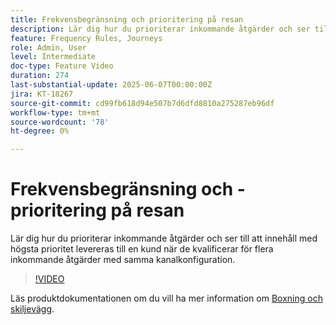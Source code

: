 ```yaml
---
title: Frekvensbegränsning och prioritering på resan
description: Lär dig hur du prioriterar inkommande åtgärder och ser till att innehåll med högsta prioritet levereras till en kund när de kvalificerar för flera inkommande åtgärder med samma kanalkonfiguration.
feature: Frequency Rules, Journeys
role: Admin, User
level: Intermediate
doc-type: Feature Video
duration: 274
last-substantial-update: 2025-06-07T00:00:00Z
jira: KT-18267
source-git-commit: cd99fb618d94e507b7d6dfd8810a275287eb96df
workflow-type: tm+mt
source-wordcount: '78'
ht-degree: 0%

---
```



# Frekvensbegränsning och -prioritering på resan

Lär dig hur du prioriterar inkommande åtgärder och ser till att innehåll med högsta prioritet levereras till en kund när de kvalificerar för flera inkommande åtgärder med samma kanalkonfiguration.

>[!VIDEO](https://video.tv.adobe.com/v/3447618/?learn=on&enablevpops&captions=swe)

Läs produktdokumentationen om du vill ha mer information om [Boxning och skiljevägg](https://experienceleague.adobe.com/sv/docs/journey-optimizer/using/conflict-prioritization/capping-rules/journey-capping).
